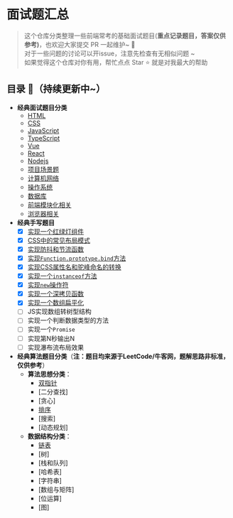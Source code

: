# 面试题汇总
> 这个仓库分类整理一些前端常考的基础面试题目(**重点记录题目，答案仅供参考)**，也欢迎大家提交 PR 一起维护~ :rocket:  
> 对于一些问题的讨论可以开issue，注意先检查有无相似问题 ~  
> 如果觉得这个仓库对你有用，帮忙点点 Star :star: 就是对我最大的帮助

## 目录 :book:（持续更新中~）

- **经典面试题目分类**
  - [HTML](/面试题/html/README.md)
  - [CSS](/面试题/css/css.md)
  - [JavaScript](/面试题/javascript/JavaScript.md)
  - [TypeScript](/面试题/typescript/README.md)
  - [Vue](/面试题/vue/README.md)
  - [React](/面试题/react/README.md)
  - [Nodejs](/面试题/nodejs/README.md)
  - [项目场景题](/面试题/项目场景题/README.md)
  - [计算机网络](/面试题/计算机网络/README.md)
  - [操作系统](/面试题/操作系统/README.md)
  - [数据库](/面试题/数据库/README.md)
  - [前端模块化相关](/面试题/前端模块化相关/README.md)
  - [浏览器相关](/面试题/浏览器相关/README.md)
- **经典手写题目**
  - [x] [实现一个红绿灯组件](./手写题/traffic-light/index.html)
  - [x] [CSS中的常见布局模式](./手写题/常见布局/)
  - [x] [实现防抖和节流函数](./手写题/防抖和节流函数/)
  - [x] [实现`Function.prototype.bind`方法](./手写题/实现bind/index.js)
  - [x] [实现CSS属性名和驼峰命名的转换](./手写题/propertyTransform/index.ts)
  - [x] [实现一个`instanceof`方法](./手写题/myInstanceof/index.ts)
  - [x] [实现`new`操作符](./手写题/实现new操作符/index.ts)
  - [x] [实现一个深拷贝函数](./手写题/deepClone/index.ts)
  - [x] [实现一个数组扁平化](./手写题/数组扁平化/index.ts)
  - [ ] JS实现数组转树型结构
  - [ ] 实现一个判断数据类型的方法
  - [ ] 实现一个`Promise`
  - [ ] 实现第N秒输出N
  - [ ] 实现瀑布流布局效果
- **经典算法题目分类**（**注：题目均来源于LeetCode/牛客网，题解思路非标准，仅供参考**）
  - **算法思想分类**：
    * [双指针](./算法/TwoPointers.md)
    * [二分查找]
    * [贪心]
    * [排序](./算法/sort.md)
    * [搜索]
    * [动态规划]
  * **数据结构分类**：
    * [链表](./算法/LinkedList.md)
    * [树]
    * [栈和队列]
    * [哈希表]
    * [字符串]
    * [数组与矩阵]
    * [位运算]
    * [图]
